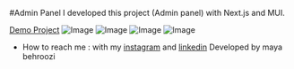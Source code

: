 


#Admin Panel
I developed this project (Admin panel) with Next.js and MUI.
 
[Demo Project](https://tangerine-elf-457275.netlify.app/)
![Image](https://github.com/user-attachments/assets/b716ebb9-1f71-4435-9c84-acf26a58ae7b)
![Image](https://github.com/user-attachments/assets/8896b665-9ac4-45a4-b898-459ecb12823f)
![Image](https://github.com/user-attachments/assets/d123f983-b974-4e59-a75e-88792340802a)
![Image](https://github.com/user-attachments/assets/f8e565c7-ce5c-4651-83ee-b2ef61695bff)
- How to reach me : with my [instagram](https://www.instagram.com/maya_behroozi) and 
[linkedin](https://www.linkedin.com/in/maya-behroozi-5b27a425b/) 
 Developed by maya behroozi


